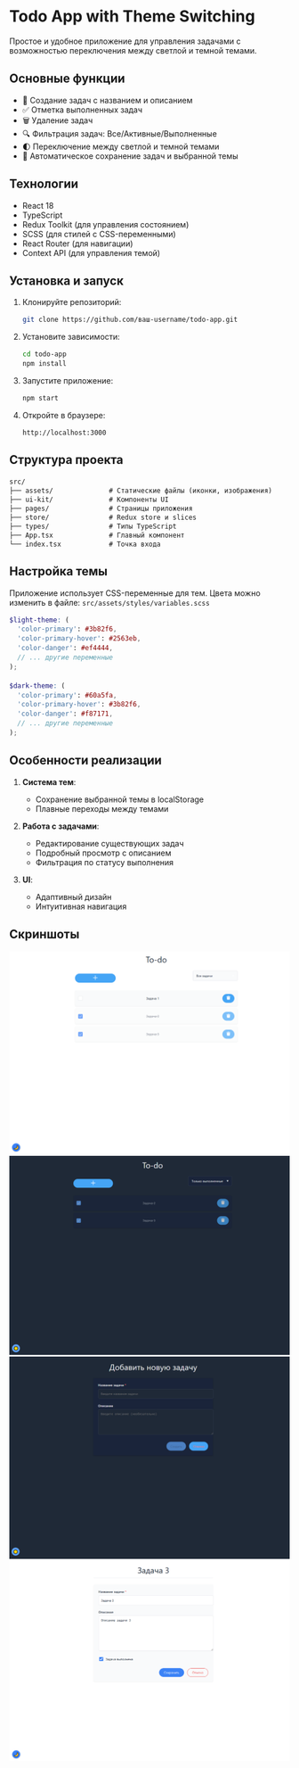 # Todo App with Theme Switching


Простое и удобное приложение для управления задачами с возможностью переключения между светлой и темной темами.

## Основные функции

- 📝 Создание задач с названием и описанием
- ✅ Отметка выполненных задач
- 🗑️ Удаление задач
- 🔍 Фильтрация задач: Все/Активные/Выполненные
- 🌓 Переключение между светлой и темной темами
- 💾 Автоматическое сохранение задач и выбранной темы

## Технологии

- React 18
- TypeScript
- Redux Toolkit (для управления состоянием)
- SCSS (для стилей с CSS-переменными)
- React Router (для навигации)
- Context API (для управления темой)

## Установка и запуск

1. Клонируйте репозиторий:
   ```bash
   git clone https://github.com/ваш-username/todo-app.git
   ```

2. Установите зависимости:
   ```bash
   cd todo-app
   npm install
   ```

3. Запустите приложение:
   ```bash
   npm start
   ```

4. Откройте в браузере:
   ```
   http://localhost:3000
   ```

## Структура проекта

```
src/
├── assets/              # Статические файлы (иконки, изображения)
├── ui-kit/          	 # Компоненты UI
├── pages/               # Страницы приложения
├── store/               # Redux store и slices
├── types/               # Типы TypeScript
├── App.tsx              # Главный компонент
└── index.tsx            # Точка входа
```

## Настройка темы

Приложение использует CSS-переменные для тем. Цвета можно изменить в файле:
`src/assets/styles/variables.scss`

```scss
$light-theme: (
  'color-primary': #3b82f6,
  'color-primary-hover': #2563eb,
  'color-danger': #ef4444,
  // ... другие переменные
);

$dark-theme: (
  'color-primary': #60a5fa,
  'color-primary-hover': #3b82f6,
  'color-danger': #f87171,
  // ... другие переменные
);
```

## Особенности реализации

1. **Система тем**:
   - Сохранение выбранной темы в localStorage
   - Плавные переходы между темами

2. **Работа с задачами**:
   - Редактирование существующих задач
   - Подробный просмотр с описанием
   - Фильтрация по статусу выполнения

3. **UI**:
   - Адаптивный дизайн
   - Интуитивная навигация

## Скриншоты

![Светлая тема](image-3.png)
![Темная тема](image-4.png)
![Добавить задачу](image-5.png)
![Редактировать задачу](image-7.png)
